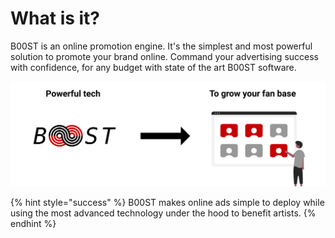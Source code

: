 # What is it?

B00ST is an online promotion engine. It's the simplest and most powerful solution to promote your brand online. Command your advertising success with confidence, for any budget with state of the art B00ST software.

![](../../.gitbook/assets/powerful_tech_to_grow_your_fan_base.svg)

{% hint style="success" %}
B00ST makes online ads simple to deploy while using the most advanced technology under the hood to benefit artists. 
{% endhint %}

## 

